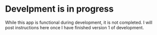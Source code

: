 # Develpment is in progress
While this app is functional during development, it is not completed.
I will post instructions here once I have finished version 1 of development.
